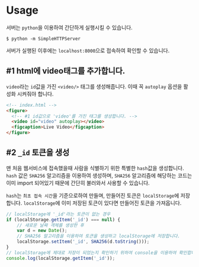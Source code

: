 # Usage
서버는 `python`을 이용하여 간단하게 실행시킬 수 있습니다.

```shell
$ python -m SimpleHTTPServer
```
서버가 실행된 이후에는 `localhost:8000`으로 접속하여 확인할 수 있습니다.

## \#1 html에 video태그를 추가합니다.
`video`라는 `id`값을 가진 `<video/>` 태그를 생성해줍니다. 이때 꼭 `autoplay` 옵션을 활성화 시켜줘야 합니다.

```html
<!-- index.html -->
<figure>
  <!-- #1 id값으로 'video'를 가진 태그를 생성합니다. -->
  <video id="video" autoplay></video>
  <figcaption>Live Video</figcaption>
</figure>
```

## \#2 `_id` 토큰을 생성
맨 처음 웹서비스에 접속했을때 사람을 식별하기 위한 특별한 `hash`값을 생성합니다.
`hash` 값은 `SHA256` 알고리즘을 이용하여 생성하며, `SHA256` 알고리즘에 해당하는 코드는 이미 import 되어있기 때문에
간단히 불러와서 사용할 수 있습니다.

`hash`는 `최초 접속 시간`을 기준으로하여 만들며, 만들어진 토큰은 `localStorage`에 저장합니다.
`localStorage`에 이미 저장된 토큰이 있다면 만들어진 토큰을 가져옵니다.

```js
// localStorage에 '_id'라는 토큰이 없는 경우
if (localStorage.getItem('_id') === null) {
    // 새로운 날짜 객체를 생성한 후
    var d = new Date();
    // SHA256 알고리즘을 이용하여 토큰을 생성하고 localStorage에 저장합니다.
    localStorage.setItem('_id', SHA256(d.toString()));
}
// localStorage에 제대로 저장이 되었는지 확인하기 위하여 console을 이용하여 확인합니다.
console.log(localStorage.getItem('_id'));
```
